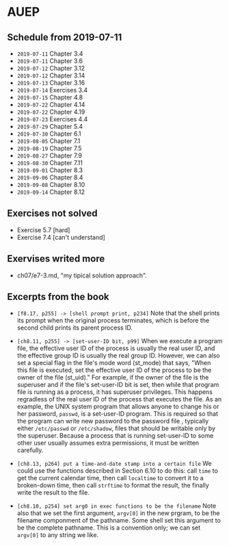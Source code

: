 # AUEP

## Schedule from 2019-07-11

- `2019-07-11` Chapter 3.4
- `2019-07-11` Chapter 3.6
- `2019-07-12` Chapter 3.12
- `2019-07-12` Chapter 3.14
- `2019-07-13` Chapter 3.16
- `2019-07-14` Exercises 3.4
- `2019-07-15` Chapter 4.8
- `2019-07-22` Chapter 4.14
- `2019-07-22` Chapter 4.19
- `2019-07-23` Exercises 4.4
- `2019-07-29` Chapter 5.4
- `2019-07-30` Chapter 6.1
- `2019-08-05` Chapter 7.1
- `2019-08-19` Chapter 7.5
- `2019-08-27` Chapter 7.9
- `2019-08-30` Chapter 7.11
- `2019-09-01` Chapter 8.3
- `2019-09-06` Chapter 8.4
- `2019-09-08` Chapter 8.10
- `2019-09-14` Chapter 8.12

## Exercises not solved

- Exercise 5.7 [hard]
- Exercise 7.4 [can't understand]

## Exervises writed more

- ch07/e7-3.md, "my tipical solution approach".

## Excerpts from the book

- `[f8.17, p255] -> [shell prompt print, p234]`
Note that the shell prints its prompt when the original process
terminates, which is before the second child prints its parent process ID.

-  `[ch8.11, p255] -> [set-user-ID bit, p99]`
When we execute a program file, the effective user ID of the process is usually
the real user ID, and the effective group ID is usually the real group ID.
However, we can also set a special flag in the file's mode word (st_mode) that
says, "When this file is executed, set the effective user ID of the process to
be the owner of the file (st_uid)."
For example, if the owner of the file is the superuser and if the file's
set-user-ID bit is set, then while that program file is running as a process, it
has superuser privileges. This happens regradless of the real user ID of the
process that executes the file. As an example, the UNIX system program that
allows anyone to change his or her password, `passwd`, is a set-user-ID program.
This is required so that the program can write new password to the password file
, typically either `/etc/passwd` or `/etc/shadow`, files that should be writable
only by the superuser. Because a process that is running set-user-ID to some
other user usually assumes extra permissions, it must be written carefully.

- `[ch8.13, p264] put a time-and-date stamp into a certain file`
We could use the functions described in Section 6.10 to do this: call `time` to
get the current calendar time, then call `localtime` to convert it to a
broken-down time, then call `strftime` to format the result, the finally write
the result to the file.

- `[ch8.10, p254] set arg0 in exec functions to be the filename`
Note also that we set the first argument, `argv[0]` in the new prgram, to be the
filename componment of the pathname. Some shell set this argument to be the
complete pathname. This is a convention only; we can set `argv[0]` to any string
we like.

